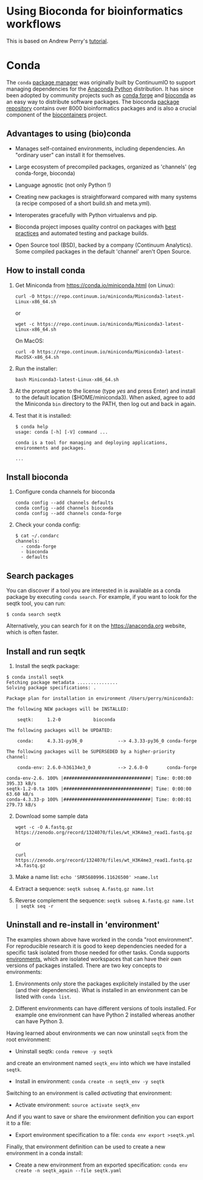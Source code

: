 Using Bioconda for bioinformatics workflows
===

This is based on Andrew Perry's [tutorial](https://github.com/MonashBioinformaticsPlatform/bioconda-tutorial).

# Conda

The `conda` [package manager](https://en.wikipedia.org/wiki/Package_manager) was originally built by ContinuumIO to support managing dependencies for the [Anaconda Python](https://www.anaconda.com/download/#linux) distribution. It has since been adopted by community projects such as [conda forge](https://conda-forge.org/) and [bioconda](https://bioconda.github.io/) as an easy way to distribute software packages. The bioconda [package repository](https://bioconda.github.io/recipes.html) contains over 8000 bioinformatics packages and is also a crucial component of the [biocontainers](https://biocontainers.pro/) project.

## Advantages to using (bio)conda

* Manages self-contained environments, including dependencies. An "ordinary user" can install it for themselves.

* Large ecosystem of precompiled packages, organized as 'channels' (eg conda-forge, bioconda)

* Language agnostic (not only Python !)

* Creating new packages is straightforward compared with many systems (a recipe composed of a short build.sh and meta.yml).

* Interoperates gracefully with Python virtualenvs and pip.

* Bioconda project imposes quality control on packages with [best practices](http://bioconda.github.io/guidelines.html) and automated testing and package builds.

* Open Source tool (BSD), backed by a company (Continuum Analytics). Some compiled packages in the default 'channel' aren't Open Source.

## How to install conda

1. Get Miniconda from https://conda.io/miniconda.html (on Linux):

   ```
   curl -O https://repo.continuum.io/miniconda/Miniconda3-latest-Linux-x86_64.sh
   ```

   or

   ```
   wget -c https://repo.continuum.io/miniconda/Miniconda3-latest-Linux-x86_64.sh
   ```

   On MacOS:

   ```
   curl -O https://repo.continuum.io/miniconda/Miniconda3-latest-MacOSX-x86_64.sh
   ```
 
2. Run the installer:
   ```
   bash Miniconda3-latest-Linux-x86_64.sh
   ```

3. At the prompt agree to the license (type *yes* and press Enter) and install to the default location ($HOME/miniconda3). When asked, agree to add the Miniconda `bin` directory to the PATH, then log out and back in again.

4. Test that it is installed:
   ```
   $ conda help
   usage: conda [-h] [-V] command ...

   conda is a tool for managing and deploying applications, environments and packages.

   ...
   ```

## Install bioconda
1. Configure conda channels for bioconda
   ```
   conda config --add channels defaults
   conda config --add channels bioconda
   conda config --add channels conda-forge
   ```

2. Check your conda config:
   ```
   $ cat ~/.condarc 
   channels:
     - conda-forge
     - bioconda
     - defaults
   ```

## Search packages

You can discover if a tool you are interested in is available as a conda package by executing `conda search`. For example, if you want to look for the seqtk tool, you can run:
```
$ conda search seqtk
```

Alternatively, you can search for it on the https://anaconda.org website, which is often faster.

## Install and run seqtk

1. Install the seqtk package:
```
$ conda install seqtk
Fetching package metadata ...............
Solving package specifications: .

Package plan for installation in environment /Users/perry/miniconda3:

The following NEW packages will be INSTALLED:

    seqtk:     1.2-0            bioconda

The following packages will be UPDATED:

    conda:     4.3.31-py36_0             --> 4.3.33-py36_0 conda-forge

The following packages will be SUPERSEDED by a higher-priority channel:

    conda-env: 2.6.0-h36134e3_0          --> 2.6.0-0       conda-forge

conda-env-2.6. 100% |################################| Time: 0:00:00 395.33 kB/s
seqtk-1.2-0.ta 100% |################################| Time: 0:00:00  63.60 kB/s
conda-4.3.33-p 100% |################################| Time: 0:00:01 279.73 kB/s
```

2. Download some sample data
   ```
   wget -c -O A.fastq.gz https://zenodo.org/record/1324070/files/wt_H3K4me3_read1.fastq.gz
   ```

   or

   ```
   curl https://zenodo.org/record/1324070/files/wt_H3K4me3_read1.fastq.gz >A.fastq.gz
   ```

3. Make a name list: `echo 'SRR5680996.11626500' >name.lst`
4. Extract a sequence: `seqtk subseq A.fastq.gz name.lst`
5. Reverse complement the sequence: `seqtk subseq A.fastq.gz name.lst | seqtk seq -r`

## Uninstall and re-install in 'environment'

The examples shown above have worked in the conda "root environment". For reproducible research it is good to keep dependencies needed for a specific task isolated from those needed for other tasks. Conda supports [environments](https://conda.io/docs/user-guide/tasks/manage-environments.html), which are isolated workspaces that can have their own versions of packages installed. There are two key concepts to environments:

1. Environments only store the packages explicitely installed by the user (and their dependencies). What is installed in an environment can be listed with `conda list`.

2. Different environments can have different versions of tools installed. For example one environment can have Python 2 installed whereas another can have Python 3.

Having learned about environments we can now uninstall `seqtk` from the root environment:

* Uninstall seqtk: `conda remove -y seqtk`

and create an environment named `seqtk_env` into which we have installed `seqtk`.

* Install in environment: `conda create -n seqtk_env -y seqtk`

Switching to an environment is called *activating* that environment:

*  Activate environment: `source activate seqtk_env`

And if you want to save or share the environment definition you can export it to a file:

* Export environment specification to a file: `conda env export >seqtk.yml`

Finally, that environment definition can be used to create a new environment in a conda install:

* Create a new environment from an exported specification: `conda env create -n seqtk_again --file seqtk.yaml`
